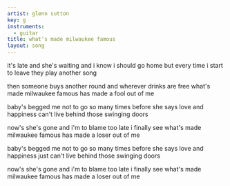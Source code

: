 ```yaml
---
artist: glenn sutton
key: g
instruments:
  - guitar
title: what's made milwaukee famous
layout: song
---
```

it's late and she's waiting
and i know i should go home
but every time i start to leave
they play another song

then someone buys another round
and wherever drinks are free
what's made milwaukee famous
has made a fool out of me

baby's begged me not to go
so many times before
she says love and happiness
can't live behind those swinging doors

now's she's gone and i'm to blame
too late i finally see
what's made milwaukee famous
has made a loser out of me

baby's begged me not to go
so many times before
she says love and happiness
just can't live behind those swinging doors

now's she's gone and i'm to blame
too late i finally see
what's made milwaukee famous
has made a loser out of me